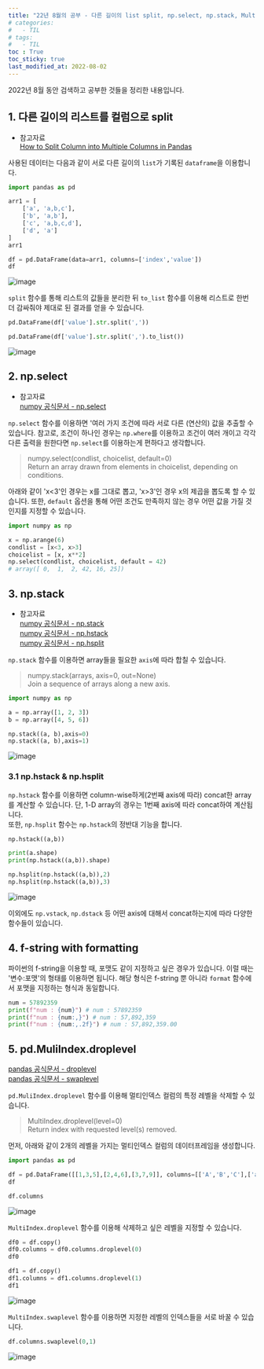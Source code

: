 ```yaml
---
title: "22년 8월의 공부 - 다른 길이의 list split, np.select, np.stack, MultiIndex.droplevel"
# categories:
#   - TIL
# tags:
#   - TIL
toc : True
toc_sticky: true
last_modified_at: 2022-08-02
---
```


2022년 8월 동안 검색하고 공부한 것들을 정리한 내용입니다.   


## 1. 다른 길이의 리스트를 컬럼으로 split

 - 참고자료  
    [How to Split Column into Multiple Columns in Pandas](https://datascientyst.com/split-pandas-list-column-into-multiple-columns/)


사용된 데이터는 다음과 같이 서로 다른 길이의 `list`가 기록된 `dataframe`을 이용합니다.
```py
import pandas as pd

arr1 = [
    ['a', 'a,b,c'],
    ['b', 'a,b'],
    ['c', 'a,b,c,d'],
    ['d', 'a']
]
arr1

df = pd.DataFrame(data=arr1, columns=['index','value'])
df
```

![image](/assets/img/220811_image1.png)


`split` 함수를 통해 리스트의 값들을 분리한 뒤 `to_list` 함수를 이용해 리스트로 한번 더 감싸줘야 제대로 된 결과를 얻을 수 있습니다.
```py
pd.DataFrame(df['value'].str.split(','))

pd.DataFrame(df['value'].str.split(',').to_list())
```

![image](/assets/img/220811_image2.png)


## 2. np.select
 - 참고자료   
  [numpy 공식문서 - np.select](https://numpy.org/doc/stable/reference/generated/numpy.select.html)

`np.select` 함수를 이용하면 '여러 가지 조건에 따라 서로 다른 (연산의) 값을 추출할 수 있습니다. 참고로, 조건이 하나인 경우는 `np.where`를 이용하고 조건이 여러 개이고 각각 다른 출력을 원한다면 `np.select`를 이용하는게 편하다고 생각합니다.   

> numpy.select(condlist, choicelist, default=0)   
  Return an array drawn from elements in choicelist, depending on conditions.

아래와 같이 'x<3'인 경우는 x를 그대로 뽑고, 'x>3'인 경우 x의 제곱을 뽑도록 할 수 있습니다. 또한, `default` 옵션을 통해 어떤 조건도 만족하지 않는 경우 어떤 값을 가질 것인지를 지정할 수 있습니다.

```py
import numpy as np

x = np.arange(6)
condlist = [x<3, x>3]
choicelist = [x, x**2]
np.select(condlist, choicelist, default = 42)
# array([ 0,  1,  2, 42, 16, 25])
```

## 3. np.stack
 - 참고자료   
  [numpy 공식문서 - np.stack](https://numpy.org/doc/stable/reference/generated/numpy.stack.html)  
  [numpy 공식문서 - np.hstack](https://numpy.org/doc/stable/reference/generated/numpy.hstack.html)   
  [numpy 공식문서 - np.hsplit](https://numpy.org/doc/stable/reference/generated/numpy.hsplit.html)

`np.stack` 함수를 이용하면 array들을 필요한 `axis`에 따라 합칠 수 있습니다.
> numpy.stack(arrays, axis=0, out=None)   
  Join a sequence of arrays along a new axis.

```py
import numpy as np

a = np.array([1, 2, 3])
b = np.array([4, 5, 6])

np.stack((a, b),axis=0)
np.stack((a, b),axis=1)
```

![image](/assets/img/220821_image1.png)

### 3.1 np.hstack & np.hsplit
`np.hstack` 함수를 이용하면 column-wise하게(2번째 axis에 따라) concat한 array를 계산할 수 있습니다. 단, 1-D array의 경우는 1번째 axis에 따라 concat하여 계산됩니다.   
또한, `np.hsplit` 함수는 `np.hstack`의 정반대 기능을 합니다. 

```py
np.hstack((a,b))

print(a.shape)
print(np.hstack((a,b)).shape)

np.hsplit(np.hstack((a,b)),2)
np.hsplit(np.hstack((a,b)),3)
```

![image](/assets/img/220821_image2.png)

이외에도 `np.vstack`, `np.dstack` 등 어떤 axis에 대해서 concat하는지에 따라 다양한 함수들이 있습니다.

## 4. f-string with formatting
파이썬의 f-string을 이용할 때, 포맷도 같이 지정하고 싶은 경우가 있습니다. 이럴 때는 '변수:포맷'의 형태를 이용하면 됩니다. 해당 형식은 f-string 뿐 아니라 `format` 함수에서 포맷을 지정하는 형식과 동일합니다.   

```py
num = 57892359
print(f"num : {num}") # num : 57892359
print(f"num : {num:,}") # num : 57,892,359
print(f"num : {num:,.2f}") # num : 57,892,359.00
```

## 5. pd.MuliIndex.droplevel   
  [pandas 공식문서 - droplevel](https://pandas.pydata.org/docs/reference/api/pandas.MultiIndex.droplevel.html)  
  [pandas 공식문서 - swaplevel](https://pandas.pydata.org/docs/reference/api/pandas.MultiIndex.swaplevel.html)  

`pd.MuliIndex.droplevel` 함수를 이용해 멀티인덱스 컬럼의 특정 레벨을 삭제할 수 있습니다.   

> MultiIndex.droplevel(level=0)   
  Return index with requested level(s) removed.

먼저, 아래와 같이 2개의 레벨을 가지는 멀티인덱스 컬럼의 데이터프레임을 생성합니다.

```py
import pandas as pd

df = pd.DataFrame([[1,3,5],[2,4,6],[3,7,9]], columns=[['A','B','C'],['a','b','c']])
df

df.columns
```

![image](/assets/img/220821_image3.png)

`MultiIndex.droplevel` 함수를 이용해 삭제하고 싶은 레벨을 지정할 수 있습니다.
```py
df0 = df.copy()
df0.columns = df0.columns.droplevel(0)
df0

df1 = df.copy()
df1.columns = df1.columns.droplevel(1)
df1
```
![image](/assets/img/220821_image4.png)

`MultiIndex.swaplevel` 함수를 이용하면 지정한 레벨의 인덱스들을 서로 바꿀 수 있습니다.

```py
df.columns.swaplevel(0,1)
```
![image](/assets/img/220821_image5.png)
